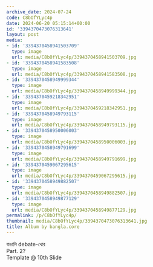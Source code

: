 ```yaml
---
archive_date: 2024-07-24
code: C8bOfYLyc4p
date: 2024-06-20 05:15:14+00:00
id: '3394370473076313641'
layout: post
media:
- id: '3394370458941503709'
  type: image
  url: media/C8bOfYLyc4p/3394370458941503709.jpg
- id: '3394370458941583508'
  type: image
  url: media/C8bOfYLyc4p/3394370458941583508.jpg
- id: '3394370458949999344'
  type: image
  url: media/C8bOfYLyc4p/3394370458949999344.jpg
- id: '3394370459218342951'
  type: image
  url: media/C8bOfYLyc4p/3394370459218342951.jpg
- id: '3394370458949793115'
  type: image
  url: media/C8bOfYLyc4p/3394370458949793115.jpg
- id: '3394370458950006003'
  type: image
  url: media/C8bOfYLyc4p/3394370458950006003.jpg
- id: '3394370458949791699'
  type: image
  url: media/C8bOfYLyc4p/3394370458949791699.jpg
- id: '3394370459067295615'
  type: image
  url: media/C8bOfYLyc4p/3394370459067295615.jpg
- id: '3394370458949882507'
  type: image
  url: media/C8bOfYLyc4p/3394370458949882507.jpg
- id: '3394370458949877129'
  type: image
  url: media/C8bOfYLyc4p/3394370458949877129.jpg
permalink: /p/C8bOfYLyc4p/
thumbnail: media/C8bOfYLyc4p/3394370473076313641.jpg
title: Album by bangla.core
---
```


বাঙালি debate-খোর  
Part. 2?   
Template @ 10th Slide